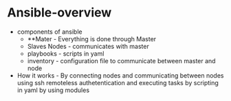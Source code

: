 # Ansible-overview
* components of ansible
    * **Mater - Everything is done through Master 
   - Slaves Nodes - communicates with master
   - playbooks - scripts in yaml
   - inventory - configuration file to communicate between master and node
* How it works - By connecting nodes and communicating between nodes using ssh remoteless authetentication and executing tasks                  by scripting in yaml by using modules    
